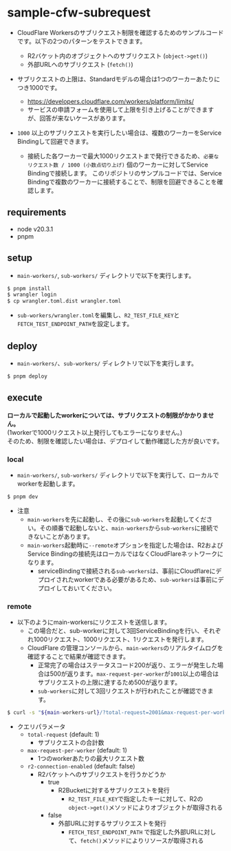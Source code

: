 # sample-cfw-subrequest

- CloudFlare Workersのサブリクエスト制限を確認するためのサンプルコードです。以下の2つのパターンをテストできます。
  - R2バケット内のオブジェクトへのサブリクエスト (`object->get()`)
  - 外部URLへのサブリクエスト (`fetch()`)

- サブリクエストの上限は、Standardモデルの場合は1つのワーカーあたりにつき1000です。
    - https://developers.cloudflare.com/workers/platform/limits/
  - サービスの申請フォームを使用して上限を引き上げることができますが、回答が来ないケースがあります。
- `1000` 以上のサブリクエストを実行したい場合は、複数のワーカーをService Bindingして回避できます。
  - 接続した各ワーカーで最大1000リクエストまで発行できるため、`必要なリクエスト数 / 1000 (小数点切り上げ)` 個のワーカーに対してService Bindingで接続します。
    このリポジトリのサンプルコードでは、Service Bindingで複数のワーカーに接続することで、制限を回避できることを確認します。

## requirements
- node v20.3.1
- pnpm

## setup
- `main-workers/`, `sub-workers/` ディレクトリで以下を実行します。

```sh
$ pnpm install
$ wrangler login
$ cp wrangler.toml.dist wrangler.toml
```

- `sub-workers/wrangler.toml`を編集し、`R2_TEST_FILE_KEY`と`FETCH_TEST_ENDPOINT_PATH`を設定します。

## deploy
- `main-workers/`、`sub-workers/`  ディレクトリで以下を実行します。

```sh
$ pnpm deploy
```

## execute

**ローカルで起動したworkerについては、サブリクエストの制限がかかりません。**<br>
(1workerで1000リクエスト以上発行してもエラーになりません。)<br>
そのため、制限を確認したい場合は、デプロイして動作確認した方が良いです。


### local
- `main-workers/`, `sub-workers/`  ディレクトリで以下を実行して、ローカルでworkerを起動します。 
```sh
$ pnpm dev
```
- 注意
  - `main-workers`を先に起動し、その後に`sub-workers`を起動してください。その順番で起動しないと、`main-workers`から`sub-workers`に接続できないことがあります。
  - `main-workers`起動時に`--remote`オプションを指定した場合は、R2およびService Bindingの接続先はローカルではなくCloudFlareネットワークになります。
    - serviceBindingで接続される`sub-workers`は、事前にCloudflareにデプロイされたworkerである必要があるため、`sub-workers`は事前にデプロイしておいてください。

### remote

- 以下のようにmain-workersにリクエストを送信します。
  - この場合だと、sub-workerに対して3回ServiceBindingを行い、それぞれ1000リクエスト、1000リクエスト、1リクエストを発行します。
  - CloudFlare の管理コンソールから、`main-workers`のリアルタイムログを確認することで結果が確認できます。
    - 正常完了の場合はステータスコード200が返り、エラーが発生した場合は500が返ります。`max-request-per-worker`が`1001`以上の場合はサブリクエストの上限に達するため500が返ります。
    - `sub-workers`に対して3回リクエストが行われたことが確認できます。

```sh
$ curl -s "${main-workers-url}/?total-request=2001&max-request-per-worker=1000&r2-connection-enabled=true"
```


- クエリパラメータ
    - `total-request` (default: 1)
      - サブリクエストの合計数
    - `max-request-per-worker` (default: 1)
      - 1つのworkerあたりの最大リクエスト数
    - `r2-connection-enabled` (default: false)
      - R2バケットへのサブリクエストを行うかどうか
        - true
          - R2Bucketに対するサブリクエストを発行
            - `R2_TEST_FILE_KEY`で指定したキーに対して、R2の`object->get()`メソッドによりオブジェクトが取得される
        - false
          - 外部URLに対するサブリクエストを発行
            - `FETCH_TEST_ENDPOINT_PATH` で指定した外部URLに対して、`fetch()`メソッドによりリソースが取得される

